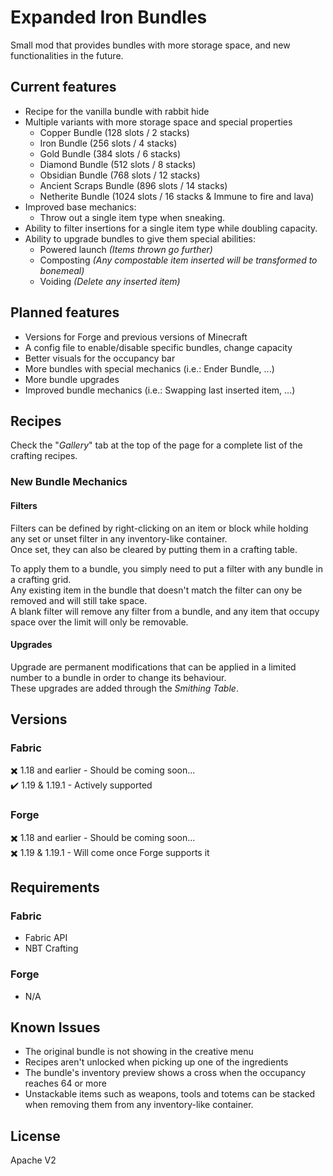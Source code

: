 # Expanded Iron Bundles
Small mod that provides bundles with more storage space, and new functionalities in the future.

## Current features 
* Recipe for the vanilla bundle with rabbit hide
* Multiple variants with more storage space and special properties
  * Copper Bundle (128 slots / 2 stacks)
  * Iron Bundle (256 slots / 4 stacks)
  * Gold Bundle (384 slots / 6 stacks)
  * Diamond Bundle (512 slots / 8 stacks)
  * Obsidian Bundle (768 slots / 12 stacks)
  * Ancient Scraps Bundle (896 slots / 14 stacks)
  * Netherite Bundle (1024 slots / 16 stacks & Immune to fire and lava)
* Improved base mechanics:
  * Throw out a single item type when sneaking.
* Ability to filter insertions for a single item type while doubling capacity.
* Ability to upgrade bundles to give them special abilities:
  * Powered launch <i>(Items thrown go further)</i>
  * Composting <i>(Any compostable item inserted will be transformed to bonemeal)</i>
  * Voiding <i>(Delete any inserted item)</i>

## Planned features
* Versions for Forge and previous versions of Minecraft
* A config file to enable/disable specific bundles, change capacity
* Better visuals for the occupancy bar
* More bundles with special mechanics (i.e.: Ender Bundle, ...)
* More bundle upgrades
* Improved bundle mechanics (i.e.: Swapping last inserted item, ...)

## Recipes
Check the "*Gallery*" tab at the top of the page for a complete list of the crafting recipes.

### New Bundle Mechanics

#### Filters
Filters can be defined by right-clicking on an item or block while holding any set or unset filter in any inventory-like container.<br>
Once set, they can also be cleared by putting them in a crafting table.

To apply them to a bundle, you simply need to put a filter with any bundle in a crafting grid.<br>
Any existing item in the bundle that doesn't match the filter can ony be removed and will still take space.<br>
A blank filter will remove any filter from a bundle, and any item that occupy space over the limit will only be removable.

#### Upgrades
Upgrade are permanent modifications that can be applied in a limited number to a bundle in order to change its behaviour.<br>
These upgrades are added through the <i>Smithing Table</i>.

## Versions
### Fabric
✖️ 1.18 and earlier - Should be coming soon...<br>
✔️ 1.19 & 1.19.1 - Actively supported

### Forge
✖️ 1.18 and earlier - Should be coming soon...<br>
✖️ 1.19 & 1.19.1 - Will come once Forge supports it

## Requirements
### Fabric
* Fabric API
* NBT Crafting

### Forge
* N/A

## Known Issues
* The original bundle is not showing in the creative menu
* Recipes aren't unlocked when picking up one of the ingredients
* The bundle's inventory preview shows a cross when the occupancy reaches 64 or more
* Unstackable items such as weapons, tools and totems can be stacked when removing them from any inventory-like container.

## License
Apache V2

